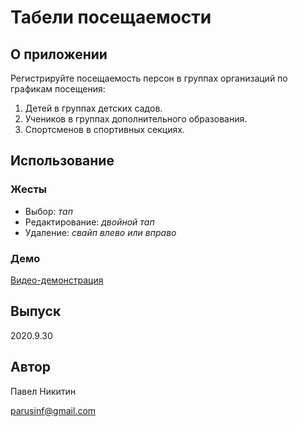 # Табели посещаемости

## О приложении

Регистрируйте посещаемость персон в группах организаций по графикам посещения:

1. Детей в группах детских садов.
2. Учеников в группах дополнительного образования.
3. Спортсменов в спортивных секциях.

## Использование

### Жесты

* Выбор: _тап_
* Редактирование: _двойной тап_
* Удаление: _свайп влево или вправо_

### Демо
[Видео-демонстрация](https://youtu.be/jGygPdV9smU)

## Выпуск

2020.9.30

## Автор

Павел Никитин

[parusinf@gmail.com](mailto:parusinf@gmail.com)
